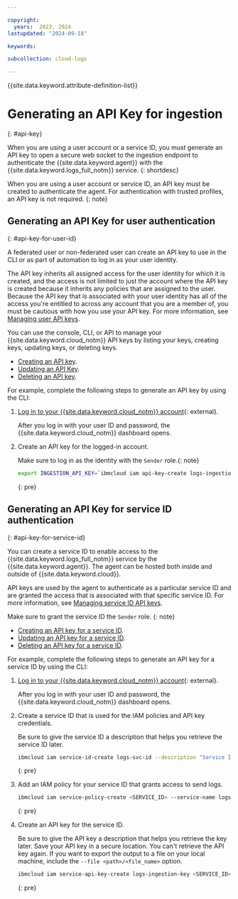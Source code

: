 ```yaml
---

copyright:
  years:  2023, 2024
lastupdated: "2024-09-18"

keywords:

subcollection: cloud-logs

---
```


{{site.data.keyword.attribute-definition-list}}

# Generating an API Key for ingestion
{: #api-key}

When you are using a user account or a service ID, you must generate an API key to open a secure web socket to the ingestion endpoint to authenticate the {{site.data.keyword.agent}} with the {{site.data.keyword.logs_full_notm}} service.
{: shortdesc}

When you are using a user account or service ID, an API key must be created to authenticate the agent. For authentication with trusted profiles, an API key is not required.
{: note}


## Generating an API Key for user authentication
{: #api-key-for-user-id}

A federated user or non-federated user can create an API key to use in the CLI or as part of automation to log in as your user identity.

The API key inherits all assigned access for the user identity for which it is created, and the access is not limited to just the account where the API key is created because it inherits any policies that are assigned to the user. Because the API key that is associated with your user identity has all of the access you're entitled to across any account that you are a member of, you must be cautious with how you use your API key. For more information, see [Managing user API keys](/docs/account?topic=account-userapikey).

You can use the console, CLI, or API to manage your {{site.data.keyword.cloud_notm}} API keys by listing your keys, creating keys, updating keys, or deleting keys.

- [Creating an API key](/docs/account?topic=account-userapikey&interface=ui#create_user_key).
- [Updating an API Key](/docs/account?topic=account-userapikey&interface=ui#update_user_key).
- [Deleting an API key](/docs/account?topic=account-userapikey&interface=ui#delete_user_key).


For example, complete the following steps to generate an API key by using the CLI:

1. [Log in to your {{site.data.keyword.cloud_notm}} account](https://cloud.ibm.com/login){: external}.

    After you log in with your user ID and password, the {{site.data.keyword.cloud_notm}} dashboard opens.

2. Create an API key for the logged-in account.

    Make sure to log in as the identity with the `Sender` role.{: note}

    ```sh
    export INGESTION_API_KEY=`ibmcloud iam api-key-create logs-ingestion --output json | jq -r '.apikey'`
    ```
    {: pre}



## Generating an API Key for service ID authentication
{: #api-key-for-service-id}

You can create a service ID to enable access to the {{site.data.keyword.logs_full_notm}} service by the {{site.data.keyword.agent}}. The agent can be hosted both inside and outside of {{site.data.keyword.cloud}}.

API keys are used by the agent to authenticate as a particular service ID and are granted the access that is associated with that specific service ID. For more information, see [Managing service ID API keys](/docs/account?topic=account-serviceidapikeys).

Make sure to grant the service ID the `Sender` role.
{: note}

- [Creating an API key for a service ID](/docs/account?topic=account-serviceidapikeys&interface=ui#create_service_key).
- [Updating an API key for a service ID](/docs/account?topic=account-serviceidapikeys&interface=ui#update_service_key).
- [Deleting an API key for a service ID](/docs/account?topic=account-serviceidapikeys&interface=ui#delete_service_key).


For example, complete the following steps to generate an API key for a service ID by using the CLI:

1. [Log in to your {{site.data.keyword.cloud_notm}} account](https://cloud.ibm.com/login){: external}.

    After you log in with your user ID and password, the {{site.data.keyword.cloud_notm}} dashboard opens.

2. Create a service ID that is used for the IAM policies and API key credentials.

    Be sure to give the service ID a description that helps you retrieve the service ID later.

    ```sh
    ibmcloud iam service-id-create logs-svc-id --description "Service ID for IBM Cloud Logs"
    ```
    {: pre}

3. Add an IAM policy for your service ID that grants access to send logs.

    ```sh
    ibmcloud iam service-policy-create <SERVICE_ID> --service-name logs --roles Sender
    ```
    {: pre}

4. Create an API key for the service ID.

    Be sure to give the API key a description that helps you retrieve the key later. Save your API key in a secure location. You can't retrieve the API key again. If you want to export the output to a file on your local machine, include the `--file <path>/<file_name>` option.

    ```sh
    ibmcloud iam service-api-key-create logs-ingestion-key <SERVICE_ID> --description "API key for service ID <SERVICE_ID> with permissions to send logs to the IBM Cloud Logs service"
    ```
    {: pre}
